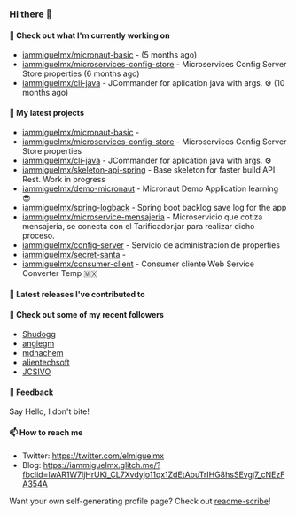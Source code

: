 ### Hi there 👋

#### 👷 Check out what I'm currently working on

- [iammiguelmx/micronaut-basic](https://github.com/iammiguelmx/micronaut-basic) -  (5 months ago)
- [iammiguelmx/microservices-config-store](https://github.com/iammiguelmx/microservices-config-store) - Microservices Config Server Store properties  (6 months ago)
- [iammiguelmx/cli-java](https://github.com/iammiguelmx/cli-java) - JCommander for aplication java with args. ⚙️ (10 months ago)

#### 🌱 My latest projects

- [iammiguelmx/micronaut-basic](https://github.com/iammiguelmx/micronaut-basic) - 
- [iammiguelmx/microservices-config-store](https://github.com/iammiguelmx/microservices-config-store) - Microservices Config Server Store properties 
- [iammiguelmx/cli-java](https://github.com/iammiguelmx/cli-java) - JCommander for aplication java with args. ⚙️
- [iammiguelmx/skeleton-api-spring](https://github.com/iammiguelmx/skeleton-api-spring) - Base skeleton for faster build API Rest. Work in progress
- [iammiguelmx/demo-micronaut](https://github.com/iammiguelmx/demo-micronaut) - Micronaut Demo Application learning 😎
- [iammiguelmx/spring-logback](https://github.com/iammiguelmx/spring-logback) - Spring boot backlog save log for the app
- [iammiguelmx/microservice-mensajeria](https://github.com/iammiguelmx/microservice-mensajeria) - Microservicio que cotiza mensajeria, se conecta con el Tarificador.jar para realizar dicho proceso.
- [iammiguelmx/config-server](https://github.com/iammiguelmx/config-server) - Servicio de administración de properties
- [iammiguelmx/secret-santa](https://github.com/iammiguelmx/secret-santa) - 
- [iammiguelmx/consumer-client](https://github.com/iammiguelmx/consumer-client) - Consumer cliente Web Service Converter Temp 🇲🇽

#### 🔭 Latest releases I've contributed to


#### 👯 Check out some of my recent followers

- [Shudogg](https://github.com/Shudogg)
- [angiegm](https://github.com/angiegm)
- [mdhachem](https://github.com/mdhachem)
- [alientechsoft](https://github.com/alientechsoft)
- [JCSIVO](https://github.com/JCSIVO)

#### 💬 Feedback

Say Hello, I don't bite!

#### 📫 How to reach me

- Twitter: https://twitter.com/elmiguelmx
- Blog: https://iammiguelmx.glitch.me/?fbclid=IwAR1W7ljHrUKi_CL7Xvdyjo11qx1ZdEtAbuTrIHG8hsSEvgj7_cNEzFA354A

Want your own self-generating profile page? Check out [readme-scribe](https://github.com/muesli/readme-scribe)!
